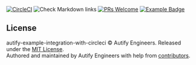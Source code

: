 [circleci-badge]: https://circleci.com/gh/autifyhq/autify-example-integration-with-circleci/tree/master.svg?style=svg
[circleci-link]:  https://circleci.com/gh/autifyhq/autify-example-integration-with-circleci/tree/master

[github-action-badge]: https://github.com/autifyhq/autify-example-integration-with-circleci/workflows/Check%20Markdown%20links/badge.svg

[pr-welcome-badge]: https://img.shields.io/badge/PRs-welcome-brightgreen.svg
[pr-welcome-link]:  http://makeapullrequest.com

[example-badge]: https://img.shields.io/badge/Autify-example-brightgreen
[example-link]:  https://github.com/search?utf8=%E2%9C%93&q=example%2Buser%3Aautifyhq&type=Repositories&ref=searchresults

[![CircleCI][circleci-badge]][circleci-link] ![Check Markdown links][github-action-badge] [![PRs Welcome][pr-welcome-badge]][pr-welcome-link] [![Example Badge][example-badge]][example-link]

## License

autify-example-integration-with-circleci © Autify Engineers. Released under the [MIT License](LICENSE).<br/>
Authored and maintained by Autify Engineers with help from [contributors](https://github.com/autifyhq/autify-example-integration-with-circleci/graphs/contributors).


